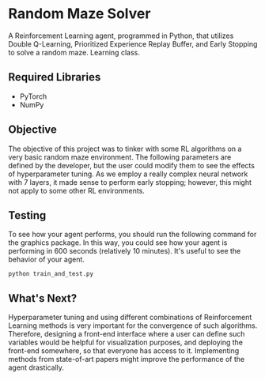 # Random Maze Solver
A Reinforcement Learning agent, programmed in Python, that utilizes Double Q-Learning, 
Prioritized Experience Replay Buffer, and Early Stopping to solve a random maze. 
Learning class.

## Required Libraries
* PyTorch
* NumPy

## Objective

The objective of this project was to tinker with some RL algorithms on a very basic random maze environment. The following 
parameters are defined by the developer, but the user could modify them to see the effects of hyperparameter tuning. As 
we employ a really complex neural network with 7 layers, it made sense to perform early stopping; however, this might not
apply to some other RL environments. 

## Testing

To see how your agent performs, you should run the following command for the graphics package. In this way, you could see how your agent is performing in 600 seconds (relatively 10 minutes). It's useful to see the behavior of your agent.

```shell
python train_and_test.py
```

## What's Next?

Hyperparameter tuning and using different combinations of Reinforcement Learning methods is very important for the convergence of such algorithms. Therefore, designing a front-end interface where a user can define such variables would be helpful for visualization purposes, and deploying the front-end somewhere, so that everyone has access to it. Implementing methods from state-of-art papers might improve the performance of the agent drastically. 
